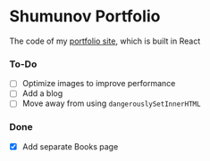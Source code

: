 # Shumunov Portfolio

The code of my [portfolio site](ShugKnight24.github.io), which is built in React

### To-Do
- [ ] Optimize images to improve performance
- [ ] Add a blog
- [ ] Move away from using `dangerouslySetInnerHTML`

### Done
- [X] Add separate Books page
